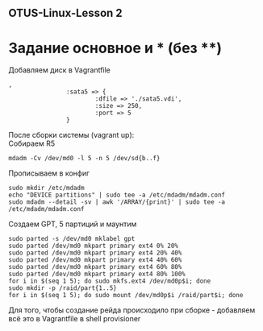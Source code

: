 ## OTUS-Linux-Lesson 2
# Задание основное и * (без **)    

Добавляем диск в Vagrantfile 
```
,
                :sata5 => {
                        :dfile => './sata5.vdi',
                        :size => 250, 
                        :port => 5
                }
```

После сборки системы (vagrant up):  
Собираем R5
```
mdadm -Cv /dev/md0 -l 5 -n 5 /dev/sd{b..f}
```

Прописываем в конфиг
```
sudo mkdir /etc/mdadm
echo "DEVICE partitions" | sudo tee -a /etc/mdadm/mdadm.conf
sudo mdadm --detail -sv | awk '/ARRAY/{print}' | sudo tee -a /etc/mdadm/mdadm.conf
```

Создаем GPT, 5 партиций и маунтим
```
sudo parted -s /dev/md0 mklabel gpt
sudo parted /dev/md0 mkpart primary ext4 0% 20%
sudo parted /dev/md0 mkpart primary ext4 20% 40%
sudo parted /dev/md0 mkpart primary ext4 40% 60%
sudo parted /dev/md0 mkpart primary ext4 60% 80%
sudo parted /dev/md0 mkpart primary ext4 80% 100%
for i in $(seq 1 5); do sudo mkfs.ext4 /dev/md0p$i; done
sudo mkdir -p /raid/part{1..5}
for i in $(seq 1 5); do sudo mount /dev/md0p$i /raid/part$i; done 
```

Для того, чтобы создание рейда происходило при сборке - добавляем всё это в Vagrantfile в shell provisioner
